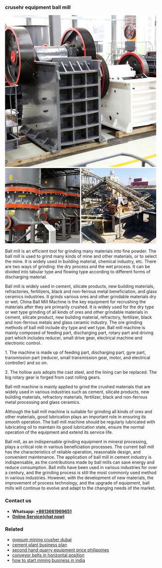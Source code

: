 <h3>crusehr equipment ball mill</h3><img src='1708332687.jpg' alt=''><p>Ball mill is an efficient tool for grinding many materials into fine powder. The ball mill is used to grind many kinds of mine and other materials, or to select the mine. It is widely used in building material, chemical industry, etc. There are two ways of grinding: the dry process and the wet process. It can be divided into tabular type and flowing type according to different forms of discharging material.</p><p>Ball mill is widely used in cement, silicate products, new building materials, refractories, fertilizers, black and non-ferrous metal beneficiation, and glass ceramics industries. It grinds various ores and other grindable materials dry or wet. China Ball Mill Machine is the key equipment for recrushing the materials after they are primarily crushed. It is widely used for the dry type or wet type grinding of all kinds of ores and other grindable materials in cement, silicate product, new building material, refractory, fertilizer, black and non-ferrous metals and glass ceramic industry. The ore grinding methods of ball mill include dry type and wet type. Ball mill machine is mainly composed of feeding part, discharging part, rotary part and driving part which includes reducer, small drive gear, electrical machine and electronic control.</p><p>1. The machine is made up of feeding part, discharging part, gyre part, transmission part (reducer, small transmission gear, motor, and electrical controller) and so on.</p><p>2. The hollow axis adopts the cast steel, and the lining can be replaced. The big rotary gear is forged from cast rolling gears.</p><p>Ball mill machine is mainly applied to grind the crushed materials that are widely used in various industries such as cement, silicate products, new building materials, refractory materials, fertilizer, black and non-ferrous metal processing and glass ceramics.</p><p>Although the ball mill machine is suitable for grinding all kinds of ores and other materials, good lubrication plays an important role in ensuring its smooth operation. The ball mill machine should be regularly lubricated with lubricating oil to maintain its good lubrication state, ensure the normal operation of the equipment and extend its service life.</p><p>Ball mill, as an indispensable grinding equipment in mineral processing, plays a critical role in various beneficiation processes. The current ball mill has the characteristics of reliable operation, reasonable design, and convenient maintenance. The application of ball mill in cement industry is indispensable, as the contributions made by ball mills can save energy and reduce consumption. Ball mills have been used in various industries for over a century, and the grinding process is still the most commonly used method in various industries. However, with the development of new materials, the improvement of process technology, and the upgrade of equipment, ball mills will continue to evolve and adapt to the changing needs of the market.</p><h3>Contact us</h3><ul><li><strong>Whatsapp:&nbsp;<a href="https://wa.me/8613661969651">+8613661969651</a></strong></li><li><a href="https://swt.shibang-china.com/?git&amp;zhl&amp;crusehr equipment ball mill"><strong>Online Service(chat now)</strong></a></li></ul><h3>Related</h3><ul><li><a href='gypsum mining crusher dubai.md'>gypsum mining crusher dubai</a></li><li><a href='cement plant business plan.md'>cement plant business plan</a></li><li><a href='second hand quarry equipment price philippines.md'>second hand quarry equipment price philippines</a></li><li><a href='conveyor belts in horizontal position.md'>conveyor belts in horizontal position</a></li><li><a href='how to start mining business in india.md'>how to start mining business in india</a></li></ul>
